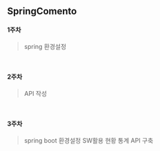 ## SpringComento

#### 1주차
> spring 환경설정
</br>


#### 2주차
> API 작성
</br> 


#### 3주차
> spring boot 환경설정
> SW활용 현황 통계 API 구축
</br>
